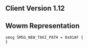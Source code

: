 ## Client Version 1.12

## Wowm Representation
```rust,ignore
smsg SMSG_NEW_TAXI_PATH = 0x01AF {
}

```
